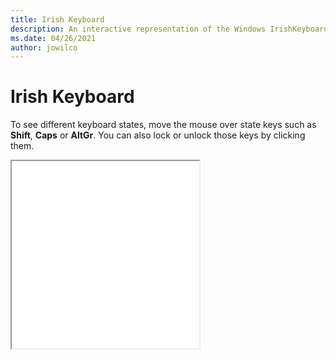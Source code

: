 ```yaml
---
title: Irish Keyboard
description: An interactive representation of the Windows IrishKeyboard. To see different keyboard states, click or move the mouse over the state keys.
ms.date: 04/26/2021
author: jowilco
---
```


# Irish Keyboard

To see different keyboard states, move the mouse over state keys such as **Shift**, **Caps** or **AltGr**. You can also lock or unlock those keys by clicking them.

<iframe src="kbdir.html" height="300"></iframe>
